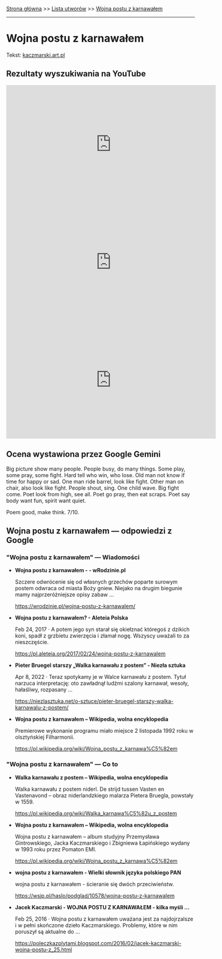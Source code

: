 [Strona główna](../index.md) >> [Lista utworów](../list.md) >> [Wojna postu z karnawałem](646.md)

---

# Wojna postu z karnawałem

Tekst: [kaczmarski.art.pl](https://www.kaczmarski.art.pl/tworczosc/wiersze/wojna-postu-z-karnawalem/)

## Rezultaty wyszukiwania na YouTube

<iframe width="560" height="315" src="https://www.youtube.com/embed/clr9gqqZ6jg?si=IdontcarewhotheIRSsendsImnotpayingtaxes" title="YouTube video player" frameborder="0" allow="accelerometer; autoplay; clipboard-write; encrypted-media; gyroscope; picture-in-picture; web-share" referrerpolicy="strict-origin-when-cross-origin" allowfullscreen></iframe>

<iframe width="560" height="315" src="https://www.youtube.com/embed/9p2VEg2nHx4?si=IdontcarewhotheIRSsendsImnotpayingtaxes" title="YouTube video player" frameborder="0" allow="accelerometer; autoplay; clipboard-write; encrypted-media; gyroscope; picture-in-picture; web-share" referrerpolicy="strict-origin-when-cross-origin" allowfullscreen></iframe>

<iframe width="560" height="315" src="https://www.youtube.com/embed/dC7E4RJD8FY?si=IdontcarewhotheIRSsendsImnotpayingtaxes" title="YouTube video player" frameborder="0" allow="accelerometer; autoplay; clipboard-write; encrypted-media; gyroscope; picture-in-picture; web-share" referrerpolicy="strict-origin-when-cross-origin" allowfullscreen></iframe>

## Ocena wystawiona przez Google Gemini

Big picture show many people. People busy, do many things. Some play, some pray, some fight. Hard tell who win, who lose. Old man not know if time for happy or sad. One man ride barrel, look like fight. Other man on chair, also look like fight. People shout, sing. One child wave. Big fight come. Poet look from high, see all. Poet go pray, then eat scraps. Poet say body want fun, spirit want quiet.

Poem good, make think. 7/10.


## Wojna postu z karnawałem — odpowiedzi z Google

### "Wojna postu z karnawałem" — Wiadomości

- **Wojna postu z karnawałem - - wRodzinie.pl**

    Szczere odwrócenie się od własnych grzechów poparte surowym postem odwraca od miasta Boży gniew. Niejako na drugim biegunie mamy najprzeróżniejsze opisy zabaw ... 

   <https://wrodzinie.pl/wojna-postu-z-karnawalem/>
- **Wojna postu z karnawałem? - Aleteia Polska**

    Feb 24, 2017  ·  A potem jego syn starał się okiełznać któregoś z dzikich koni, spadł z grzbietu zwierzęcia i złamał nogę. Wszyscy uważali to za nieszczęście. 

   <https://pl.aleteia.org/2017/02/24/wojna-postu-z-karnawalem>
- **Pieter Bruegel starszy „Walka karnawału z postem” - Niezła sztuka**

    Apr 8, 2022  ·  Teraz spotykamy je w Walce karnawału z postem. Tytuł narzuca interpretację: oto zawładnął ludźmi szalony karnawał, wesoły, hałaśliwy, rozpasany ... 

   <https://niezlasztuka.net/o-sztuce/pieter-bruegel-starszy-walka-karnawalu-z-postem/>
- **Wojna postu z karnawałem – Wikipedia, wolna encyklopedia**

    Premierowe wykonanie programu miało miejsce 2 listopada 1992 roku w olsztyńskiej Filharmonii. 

   <https://pl.wikipedia.org/wiki/Wojna_postu_z_karnawa%C5%82em>

### "Wojna postu z karnawałem" — Co to

- **Walka karnawału z postem – Wikipedia, wolna encyklopedia**

    Walka karnawału z postem niderl. De strijd tussen Vasten en Vastenavond – obraz niderlandzkiego malarza Pietera Bruegla, powstały w 1559. 

   <https://pl.wikipedia.org/wiki/Walka_karnawa%C5%82u_z_postem>
- **Wojna postu z karnawałem – Wikipedia, wolna encyklopedia**

    Wojna postu z karnawałem – album studyjny Przemysława Gintrowskiego, Jacka Kaczmarskiego i Zbigniewa Łapińskiego wydany w 1993 roku przez Pomaton EMI. 

   <https://pl.wikipedia.org/wiki/Wojna_postu_z_karnawa%C5%82em>
- **wojna postu z karnawałem - Wielki słownik języka polskiego PAN**

    wojna postu z karnawałem - ścieranie się dwóch przeciwieństw. 

   <https://wsjp.pl/haslo/podglad/10578/wojna-postu-z-karnawalem>
- **Jacek Kaczmarski - WOJNA POSTU Z KARNAWAŁEM - kilka myśli ...**

    Feb 25, 2016  ·  Wojna postu z karnawałem uważana jest za najdojrzalsze i w pełni skończone dzieło Kaczmarskiego. Problemy, które w nim poruszył są aktualne do ... 

   <https://poleczkazplytami.blogspot.com/2016/02/jacek-kaczmarski-wojna-postu-z_25.html>

